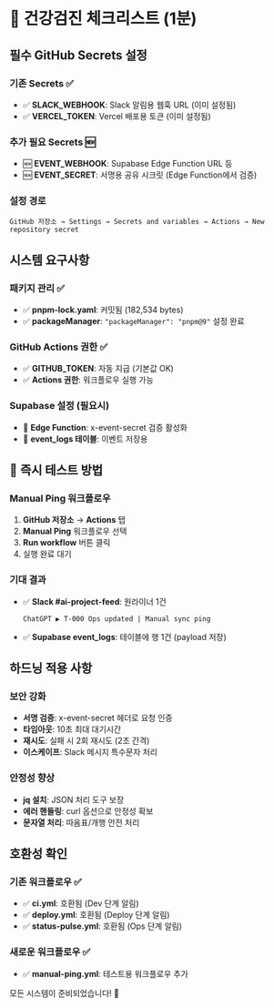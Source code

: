 # 🔎 건강검진 체크리스트 (1분)

## 필수 GitHub Secrets 설정

### 기존 Secrets ✅
- ✅ **SLACK_WEBHOOK**: Slack 알림용 웹훅 URL (이미 설정됨)
- ✅ **VERCEL_TOKEN**: Vercel 배포용 토큰 (이미 설정됨)

### 추가 필요 Secrets 🆕
- 🆕 **EVENT_WEBHOOK**: Supabase Edge Function URL 등
- 🆕 **EVENT_SECRET**: 서명용 공유 시크릿 (Edge Function에서 검증)

### 설정 경로
```
GitHub 저장소 → Settings → Secrets and variables → Actions → New repository secret
```

## 시스템 요구사항

### 패키지 관리 ✅
- ✅ **pnpm-lock.yaml**: 커밋됨 (182,534 bytes)
- ✅ **packageManager**: `"packageManager": "pnpm@9"` 설정 완료

### GitHub Actions 권한 ✅
- ✅ **GITHUB_TOKEN**: 자동 지급 (기본값 OK)
- ✅ **Actions 권한**: 워크플로우 실행 가능

### Supabase 설정 (필요시)
- 🔧 **Edge Function**: x-event-secret 검증 활성화
- 🔧 **event_logs 테이블**: 이벤트 저장용

## 🚀 즉시 테스트 방법

### Manual Ping 워크플로우
1. **GitHub 저장소** → **Actions** 탭
2. **Manual Ping** 워크플로우 선택
3. **Run workflow** 버튼 클릭
4. 실행 완료 대기

### 기대 결과
- ✅ **Slack #ai-project-feed**: 원라이너 1건
  ```
  ChatGPT ▶ T-000 Ops updated | Manual sync ping
  ```
- ✅ **Supabase event_logs**: 테이블에 행 1건 (payload 저장)

## 하드닝 적용 사항

### 보안 강화
- **서명 검증**: x-event-secret 헤더로 요청 인증
- **타임아웃**: 10초 최대 대기시간
- **재시도**: 실패 시 2회 재시도 (2초 간격)
- **이스케이프**: Slack 메시지 특수문자 처리

### 안정성 향상
- **jq 설치**: JSON 처리 도구 보장
- **에러 핸들링**: curl 옵션으로 안정성 확보
- **문자열 처리**: 따옴표/개행 안전 처리

## 호환성 확인

### 기존 워크플로우 ✅
- ✅ **ci.yml**: 호환됨 (Dev 단계 알림)
- ✅ **deploy.yml**: 호환됨 (Deploy 단계 알림)
- ✅ **status-pulse.yml**: 호환됨 (Ops 단계 알림)

### 새로운 워크플로우 ✅
- ✅ **manual-ping.yml**: 테스트용 워크플로우 추가

모든 시스템이 준비되었습니다! 🎉


